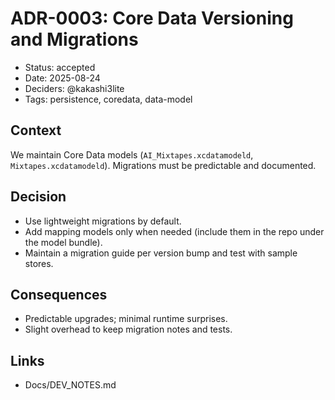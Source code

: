 # ADR-0003: Core Data Versioning and Migrations

- Status: accepted
- Date: 2025-08-24
- Deciders: @kakashi3lite
- Tags: persistence, coredata, data-model

## Context
We maintain Core Data models (`AI_Mixtapes.xcdatamodeld`, `Mixtapes.xcdatamodeld`). Migrations must be predictable and documented.

## Decision
- Use lightweight migrations by default.
- Add mapping models only when needed (include them in the repo under the model bundle).
- Maintain a migration guide per version bump and test with sample stores.

## Consequences
- Predictable upgrades; minimal runtime surprises.
- Slight overhead to keep migration notes and tests.

## Links
- Docs/DEV_NOTES.md
